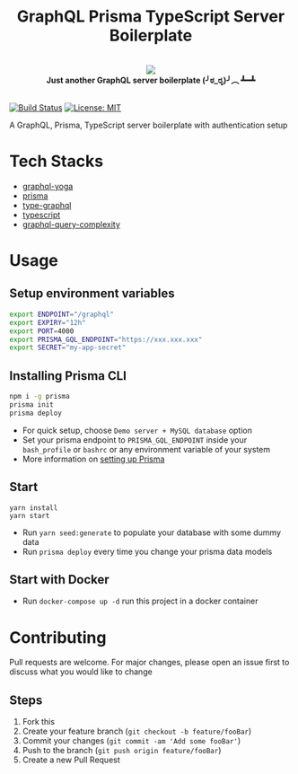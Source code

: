 <h1 align="center"><strong>GraphQL Prisma TypeScript Server Boilerplate</strong></h1>

<br />

<div align="center"><img src="https://imgur.com/1MfnLVl.png" /></div>

<div align="center"><strong>Just another GraphQL server boilerplate (╯ಠ_ರೃ)╯︵ ┻━┻</strong></div>

<br />

[![Build Status](https://travis-ci.org/ngshiheng/graphql-prisma-typescript.svg?branch=master)](https://travis-ci.org/ngshiheng/graphql-prisma-typescript)
[![License: MIT](https://img.shields.io/badge/License-MIT-green.svg)](https://github.com/ngshiheng/graphql-prisma-typescript/blob/master/LICENSE)

A GraphQL, Prisma, TypeScript server boilerplate with authentication setup

# Tech Stacks

-   [graphql-yoga](https://github.com/prisma-labs/graphql-yoga)
-   [prisma](https://github.com/prisma/prisma)
-   [type-graphql](https://typegraphql.ml/)
-   [typescript](https://www.typescriptlang.org/)
-   [graphql-query-complexity](https://github.com/slicknode/graphql-query-complexity)

# Usage

## Setup environment variables

```bash
export ENDPOINT="/graphql"
export EXPIRY="12h"
export PORT=4000
export PRISMA_GQL_ENDPOINT="https://xxx.xxx.xxx"
export SECRET="my-app-secret"
```

## Installing Prisma CLI

```bash
npm i -g prisma
prisma init
prisma deploy
```

-   For quick setup, choose `Demo server + MySQL database` option
-   Set your prisma endpoint to `PRISMA_GQL_ENDPOINT` inside your `bash_profile` or `bashrc` or any environment variable of your system
-   More information on [setting up Prisma](https://www.prisma.io/docs/get-started/01-setting-up-prisma-new-database-JAVASCRIPT-a002/)

## Start

```
yarn install
yarn start
```

-   Run `yarn seed:generate` to populate your database with some dummy data
-   Run `prisma deploy` every time you change your prisma data models

## Start with Docker

-   Run `docker-compose up -d` run this project in a docker container

# Contributing

Pull requests are welcome. For major changes, please open an issue first to discuss what you would like to change

## Steps

1. Fork this
2. Create your feature branch (`git checkout -b feature/fooBar`)
3. Commit your changes (`git commit -am 'Add some fooBar'`)
4. Push to the branch (`git push origin feature/fooBar`)
5. Create a new Pull Request

